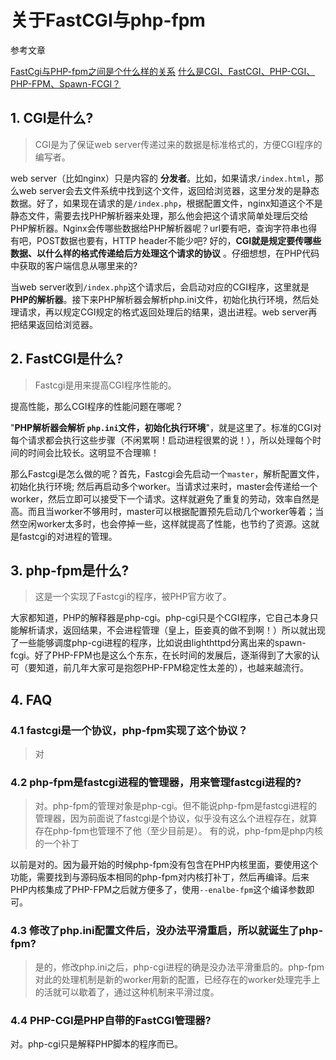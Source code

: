 # 关于FastCGI与php-fpm

参考文章

[FastCgi与PHP-fpm之间是个什么样的关系](https://segmentfault.com/q/1010000000256516)
[什么是CGI、FastCGI、PHP-CGI、PHP-FPM、Spawn-FCGI？](http://www.mike.org.cn/articles/what-is-cgi-fastcgi-php-fpm-spawn-fcgi/)

## 1. CGI是什么?

> CGI是为了保证web server传递过来的数据是标准格式的，方便CGI程序的编写者。

web server（比如nginx）只是内容的 **分发者**。比如，如果请求`/index.html`，那么web server会去文件系统中找到这个文件，返回给浏览器，这里分发的是静态数据。好了，如果现在请求的是`/index.php`，根据配置文件，nginx知道这个不是静态文件，需要去找PHP解析器来处理，那么他会把这个请求简单处理后交给PHP解析器。Nginx会传哪些数据给PHP解析器呢？url要有吧，查询字符串也得有吧，POST数据也要有，HTTP header不能少吧? 好的，**CGI就是规定要传哪些数据、以什么样的格式传递给后方处理这个请求的协议** 。仔细想想，在PHP代码中获取的客户端信息从哪里来的?

当web server收到`/index.php`这个请求后，会启动对应的CGI程序，这里就是 **PHP的解析器**。接下来PHP解析器会解析php.ini文件，初始化执行环境，然后处理请求，再以规定CGI规定的格式返回处理后的结果，退出进程。web server再把结果返回给浏览器。

## 2. FastCGI是什么?

> Fastcgi是用来提高CGI程序性能的。

提高性能，那么CGI程序的性能问题在哪呢？

"**PHP解析器会解析 `php.ini`文件，初始化执行环境**"，就是这里了。标准的CGI对每个请求都会执行这些步骤（不闲累啊！启动进程很累的说！），所以处理每个时间的时间会比较长。这明显不合理嘛！

那么Fastcgi是怎么做的呢？首先，Fastcgi会先启动一个`master`，解析配置文件，初始化执行环境; 然后再启动多个worker。当请求过来时，master会传递给一个worker，然后立即可以接受下一个请求。这样就避免了重复的劳动，效率自然是高。而且当worker不够用时，master可以根据配置预先启动几个worker等着；当然空闲worker太多时，也会停掉一些，这样就提高了性能，也节约了资源。这就是fastcgi的对进程的管理。

## 3. php-fpm是什么?

> 这是一个实现了Fastcgi的程序，被PHP官方收了。

大家都知道，PHP的解释器是php-cgi。php-cgi只是个CGI程序，它自己本身只能解析请求，返回结果，不会进程管理（皇上，臣妾真的做不到啊！）所以就出现了一些能够调度php-cgi进程的程序，比如说由lighthttpd分离出来的spawn-fcgi。好了PHP-FPM也是这么个东东，在长时间的发展后，逐渐得到了大家的认可（要知道，前几年大家可是抱怨PHP-FPM稳定性太差的），也越来越流行。

## 4. FAQ

### 4.1 fastcgi是一个协议，php-fpm实现了这个协议？

> 对

### 4.2 php-fpm是fastcgi进程的管理器，用来管理fastcgi进程的?

> 对。php-fpm的管理对象是php-cgi。但不能说php-fpm是fastcgi进程的管理器，因为前面说了fastcgi是个协议，似乎没有这么个进程存在，就算存在php-fpm也管理不了他（至少目前是）。 有的说，php-fpm是php内核的一个补丁

以前是对的。因为最开始的时候php-fpm没有包含在PHP内核里面，要使用这个功能，需要找到与源码版本相同的php-fpm对内核打补丁，然后再编译。后来PHP内核集成了PHP-FPM之后就方便多了，使用`--enalbe-fpm`这个编译参数即可。

### 4.3 修改了php.ini配置文件后，没办法平滑重启，所以就诞生了php-fpm?

> 是的，修改php.ini之后，php-cgi进程的确是没办法平滑重启的。php-fpm对此的处理机制是新的worker用新的配置，已经存在的worker处理完手上的活就可以歇着了，通过这种机制来平滑过度。

### 4.4 PHP-CGI是PHP自带的FastCGI管理器?

对。php-cgi只是解释PHP脚本的程序而已。
